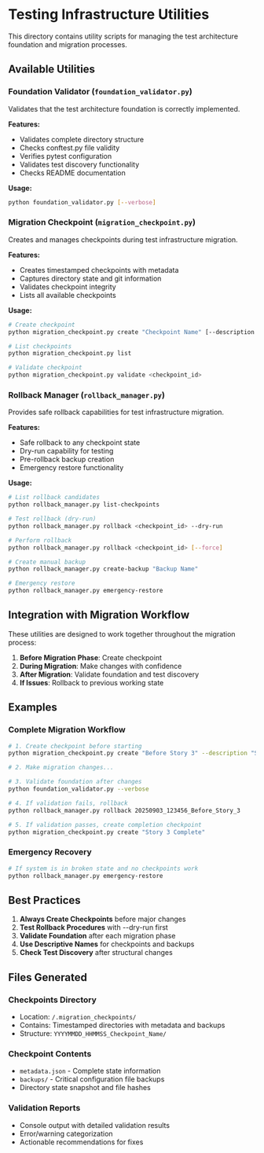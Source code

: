 # Testing Infrastructure Utilities

This directory contains utility scripts for managing the test architecture foundation and migration processes.

## Available Utilities

### Foundation Validator (`foundation_validator.py`)
Validates that the test architecture foundation is correctly implemented.

**Features:**
- Validates complete directory structure
- Checks conftest.py file validity
- Verifies pytest configuration
- Validates test discovery functionality
- Checks README documentation

**Usage:**
```bash
python foundation_validator.py [--verbose]
```

### Migration Checkpoint (`migration_checkpoint.py`)
Creates and manages checkpoints during test infrastructure migration.

**Features:**
- Creates timestamped checkpoints with metadata
- Captures directory state and git information
- Validates checkpoint integrity
- Lists all available checkpoints

**Usage:**
```bash
# Create checkpoint
python migration_checkpoint.py create "Checkpoint Name" [--description "Optional description"]

# List checkpoints
python migration_checkpoint.py list

# Validate checkpoint
python migration_checkpoint.py validate <checkpoint_id>
```

### Rollback Manager (`rollback_manager.py`)
Provides safe rollback capabilities for test infrastructure migration.

**Features:**
- Safe rollback to any checkpoint state
- Dry-run capability for testing
- Pre-rollback backup creation
- Emergency restore functionality

**Usage:**
```bash
# List rollback candidates
python rollback_manager.py list-checkpoints

# Test rollback (dry-run)
python rollback_manager.py rollback <checkpoint_id> --dry-run

# Perform rollback
python rollback_manager.py rollback <checkpoint_id> [--force]

# Create manual backup
python rollback_manager.py create-backup "Backup Name"

# Emergency restore
python rollback_manager.py emergency-restore
```

## Integration with Migration Workflow

These utilities are designed to work together throughout the migration process:

1. **Before Migration Phase**: Create checkpoint
2. **During Migration**: Make changes with confidence 
3. **After Migration**: Validate foundation and test discovery
4. **If Issues**: Rollback to previous working state

## Examples

### Complete Migration Workflow
```bash
# 1. Create checkpoint before starting
python migration_checkpoint.py create "Before Story 3" --description "Starting QMD automation consolidation"

# 2. Make migration changes...

# 3. Validate foundation after changes
python foundation_validator.py --verbose

# 4. If validation fails, rollback
python rollback_manager.py rollback 20250903_123456_Before_Story_3

# 5. If validation passes, create completion checkpoint
python migration_checkpoint.py create "Story 3 Complete"
```

### Emergency Recovery
```bash
# If system is in broken state and no checkpoints work
python rollback_manager.py emergency-restore
```

## Best Practices

1. **Always Create Checkpoints** before major changes
2. **Test Rollback Procedures** with --dry-run first
3. **Validate Foundation** after each migration phase
4. **Use Descriptive Names** for checkpoints and backups
5. **Check Test Discovery** after structural changes

## Files Generated

### Checkpoints Directory
- Location: `/.migration_checkpoints/`
- Contains: Timestamped directories with metadata and backups
- Structure: `YYYYMMDD_HHMMSS_Checkpoint_Name/`

### Checkpoint Contents
- `metadata.json` - Complete state information
- `backups/` - Critical configuration file backups
- Directory state snapshot and file hashes

### Validation Reports
- Console output with detailed validation results
- Error/warning categorization
- Actionable recommendations for fixes

